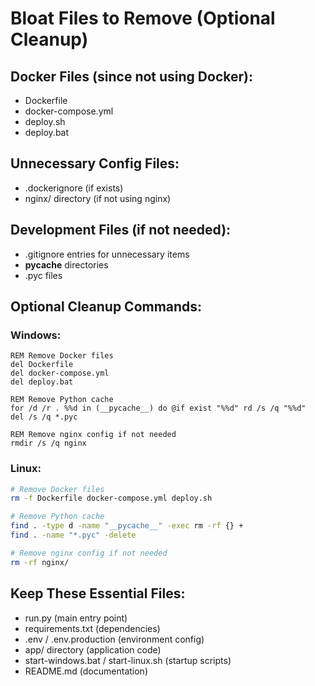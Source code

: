 # Bloat Files to Remove (Optional Cleanup)

## Docker Files (since not using Docker):
- Dockerfile
- docker-compose.yml
- deploy.sh
- deploy.bat

## Unnecessary Config Files:
- .dockerignore (if exists)
- nginx/ directory (if not using nginx)

## Development Files (if not needed):
- .gitignore entries for unnecessary items
- __pycache__ directories
- .pyc files

## Optional Cleanup Commands:

### Windows:
```batch
REM Remove Docker files
del Dockerfile
del docker-compose.yml
del deploy.bat

REM Remove Python cache
for /d /r . %%d in (__pycache__) do @if exist "%%d" rd /s /q "%%d"
del /s /q *.pyc

REM Remove nginx config if not needed
rmdir /s /q nginx
```

### Linux:
```bash
# Remove Docker files
rm -f Dockerfile docker-compose.yml deploy.sh

# Remove Python cache
find . -type d -name "__pycache__" -exec rm -rf {} +
find . -name "*.pyc" -delete

# Remove nginx config if not needed
rm -rf nginx/
```

## Keep These Essential Files:
- run.py (main entry point)
- requirements.txt (dependencies)
- .env / .env.production (environment config)
- app/ directory (application code)
- start-windows.bat / start-linux.sh (startup scripts)
- README.md (documentation)
